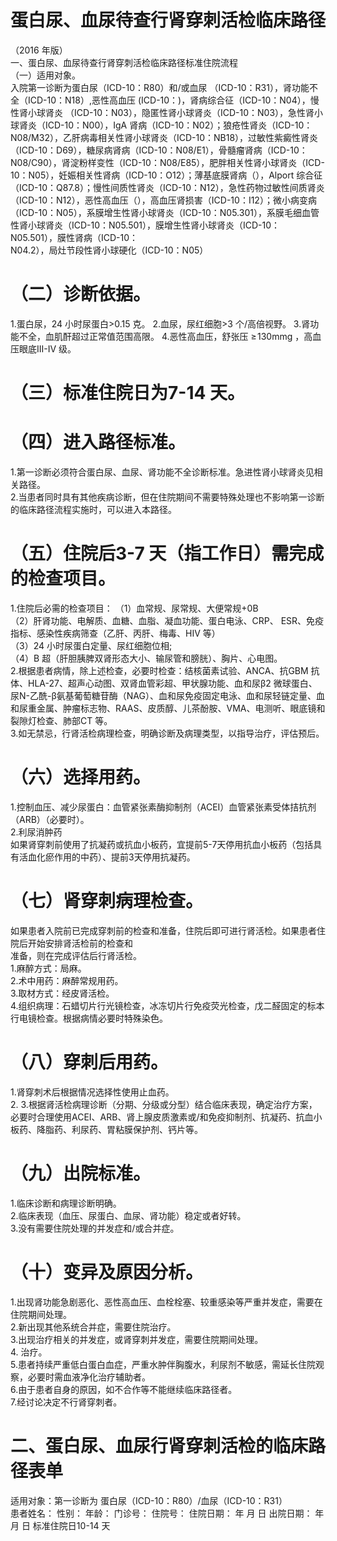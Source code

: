 # 蛋白尿、血尿待查行肾穿刺活检临床路径  
（2016 年版）  
一、蛋白尿、血尿待查行肾穿刺活检临床路径标准住院流程  
（一）适用对象。  
入院第一诊断为蛋白尿（ICD-10：R80）和/或血尿
（ICD-10：R31），肾功能不全（ICD-10：N18）,恶性高血压
(ICD-10：)，肾病综合征（ICD-10：N04），慢性肾小球肾炎
（ICD-10：N03），隐匿性肾小球肾炎（ICD-10：N03），急性肾小球肾炎（ICD-10：N00），IgA 肾病（ICD-10：N02）；狼疮性肾炎（ICD-10：N08/M32），乙肝病毒相关性肾小球肾炎（ICD-10：NB18），过敏性紫癜性肾炎（ICD-10：D69），糖尿病肾病（ICD-10：N08/E1），骨髓瘤肾病（ICD-10：N08/C90），肾淀粉样变性（ICD-10：N08/E85），肥胖相关性肾小球肾炎（ICD-10：N05），妊娠相关性肾病（ICD-10：O12）；薄基底膜肾病（），Alport 综合征（ICD-10：Q87.8）；慢性间质性肾炎（ICD-10：N12），急性药物过敏性间质肾炎（ICD-10：N12），恶性高血压（），高血压肾损害（ICD-10：I12）；微小病变病（ICD-10：N05），系膜增生性肾小球肾炎（ICD-10：N05.301），系膜毛细血管性肾小球肾炎（ICD-10：N05.501），膜增生性肾小球肾炎（ICD-10：N05.501），膜性肾病（ICD-10：  
N04.2），局灶节段性肾小球硬化（ICD-10：N05）  
# （二）诊断依据。  
1.蛋白尿，24 小时尿蛋白>0.15 克。  2.血尿，尿红细胞>3 个/高倍视野。 3.肾功能不全，血肌酐超过正常值范围高限。 4.恶性高血压，舒张压 $\geqslant\!130\mathrm{mm}\mathrm{g}$ ，高血压眼底III-Ⅳ 级。  
# （三）标准住院日为7-14 天。  
# （四）进入路径标准。  
1.第一诊断必须符合蛋白尿、血尿、肾功能不全诊断标准。急进性肾小球肾炎见相关路径。  
2.当患者同时具有其他疾病诊断，但在住院期间不需要特殊处理也不影响第一诊断的临床路径流程实施时，可以进入本路径。  
# （五）住院后3-7 天（指工作日）需完成的检查项目。  
1.住院后必需的检查项目： （1）血常规、尿常规、大便常规$+0\mathrm{B}$  
（2）肝肾功能、电解质、血糖、血脂、凝血功能、蛋白电泳、CRP、 ESR、免疫指标、感染性疾病筛查（乙肝、丙肝、梅毒、HIV 等）  
（3）24 小时尿蛋白定量、尿红细胞位相;  
（4）B 超（肝胆胰脾双肾形态大小、输尿管和膀胱）、胸片、心电图。  
2.根据患者病情，除上述检查，必要时检查：结核菌素试验、ANCA、抗GBM 抗体、HLA-27、超声心动图、双肾血管彩超、甲状腺功能、血和尿β2 微球蛋白、尿N-乙酰-β氨基葡萄糖苷酶（NAG）、血和尿免疫固定电泳、血和尿轻链定量、血和尿重金属、肿瘤标志物、RAAS、皮质醇、儿茶酚胺、VMA、电测听、眼底镜和裂隙灯检查、肺部CT 等。  
3.如无禁忌，行肾活检病理检查，明确诊断及病理类型，以指导治疗，评估预后。  
# （六）选择用药。  
1.控制血压、减少尿蛋白：血管紧张素酶抑制剂（ACEI）血管紧张素受体拮抗剂（ARB）（必要时）。  
2.利尿消肿药  
如果肾穿刺前使用了抗凝药或抗血小板药，宜提前5-7天停用抗血小板药（包括具有活血化瘀作用的中药）、提前3天停用抗凝药。  
# （七）肾穿刺病理检查。  
如果患者入院前已完成穿刺前的检查和准备，住院后即可进行肾活检。如果患者住院后开始安排肾活检前的检查和  
准备，则在完成评估后行肾活检。  
1.麻醉方式：局麻。  
2.术中用药：麻醉常规用药。  
3.取材方式：经皮肾活检。  
4.组织病理：石蜡切片行光镜检查，冰冻切片行免疫荧光检查，戊二醛固定的标本行电镜检查。根据病情必要时特殊染色。  
# （八）穿刺后用药。  
1.肾穿刺术后根据情况选择性使用止血药。  
2. 3.根据肾活检病理诊断（分期、分级或分型）结合临床表现，确定治疗方案，必要时合理使用ACEI、ARB、肾上腺皮质激素或/和免疫抑制剂、抗凝药、抗血小板药、降脂药、利尿药、胃粘膜保护剂、钙片等。  
# （九）出院标准。  
1.临床诊断和病理诊断明确。  
2.临床表现（血压、尿蛋白、血尿、肾功能）稳定或者好转。  
3.没有需要住院处理的并发症和/或合并症。  
# （十）变异及原因分析。  
1.出现肾功能急剧恶化、恶性高血压、血栓栓塞、较重感染等严重并发症，需要在住院期间处理。  
2.新出现其他系统合并症，需要住院治疗。  
3.出现治疗相关的并发症，或肾穿刺并发症，需要住院期间处理。  
4. 治疗。  
5.患者持续严重低白蛋白血症，严重水肿伴胸腹水，利尿剂不敏感，需延长住院观察，必要时需血液净化治疗辅助者。  
6.由于患者自身的原因，如不合作等不能继续临床路径者。  
7.经讨论决定不行肾穿刺者。  
# 二、蛋白尿、血尿行肾穿刺活检的临床路径表单  
适用对象：第一诊断为 蛋白尿（ICD-10：R80）/血尿（ICD-10：R31）  
患者姓名：       性别：    年龄：      门诊号：        住院号：           住院日期：     年  月  日    出院日期：     年  月  日   标准住院日10-14 天  
